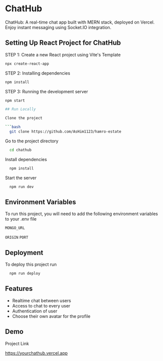 
# ChatHub

ChatHub: A real-time chat app built with MERN stack, deployed on Vercel. Enjoy instant messaging using Socket.IO integration. 
## Setting Up React Project for ChatHub

STEP 1: Create a new React project using Vite's Template 
```bash
npx create-react-app
```
STEP 2: Installing dependencies
```bash
npm install
```
STEP 3: Running the development server
```bash
npm start

## Run Locally

Clone the project

```bash
  git clone https://github.com/AsHim1123/hamro-estate
```

Go to the project directory

```bash
  cd chathub
```

Install dependencies

```bash
  npm install
```

Start the server

```bash
  npm run dev
```


## Environment Variables

To run this project, you will need to add the following environment variables to your .env file

`MONGO_URL`

`ORIGIN`
`PORT`


## Deployment

To deploy this project run

```bash
  npm run deploy
```


## Features

- Realtime chat between users
- Access to chat to every user
- Authentication of user
- Choose their own avatar for the profile


## Demo

Project Link

https://yourchathub.vercel.app
